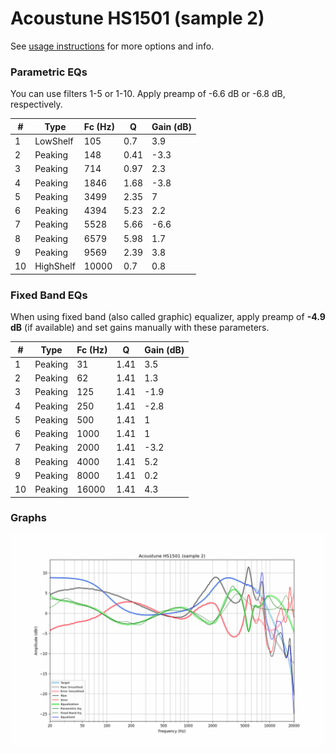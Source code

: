 # Acoustune HS1501 (sample 2)
See [usage instructions](https://github.com/jaakkopasanen/AutoEq#usage) for more options and info.

### Parametric EQs
You can use filters 1-5 or 1-10. Apply preamp of -6.6 dB or -6.8 dB, respectively.

|   # | Type      |   Fc (Hz) |    Q |   Gain (dB) |
|-----|-----------|-----------|------|-------------|
|   1 | LowShelf  |       105 | 0.7  |         3.9 |
|   2 | Peaking   |       148 | 0.41 |        -3.3 |
|   3 | Peaking   |       714 | 0.97 |         2.3 |
|   4 | Peaking   |      1846 | 1.68 |        -3.8 |
|   5 | Peaking   |      3499 | 2.35 |         7   |
|   6 | Peaking   |      4394 | 5.23 |         2.2 |
|   7 | Peaking   |      5528 | 5.66 |        -6.6 |
|   8 | Peaking   |      6579 | 5.98 |         1.7 |
|   9 | Peaking   |      9569 | 2.39 |         3.8 |
|  10 | HighShelf |     10000 | 0.7  |         0.8 |

### Fixed Band EQs
When using fixed band (also called graphic) equalizer, apply preamp of **-4.9 dB** (if available) and set gains manually with these parameters.

|   # | Type    |   Fc (Hz) |    Q |   Gain (dB) |
|-----|---------|-----------|------|-------------|
|   1 | Peaking |        31 | 1.41 |         3.5 |
|   2 | Peaking |        62 | 1.41 |         1.3 |
|   3 | Peaking |       125 | 1.41 |        -1.9 |
|   4 | Peaking |       250 | 1.41 |        -2.8 |
|   5 | Peaking |       500 | 1.41 |         1   |
|   6 | Peaking |      1000 | 1.41 |         1   |
|   7 | Peaking |      2000 | 1.41 |        -3.2 |
|   8 | Peaking |      4000 | 1.41 |         5.2 |
|   9 | Peaking |      8000 | 1.41 |         0.2 |
|  10 | Peaking |     16000 | 1.41 |         4.3 |

### Graphs
![](./Acoustune%20HS1501%20(sample%202).png)

